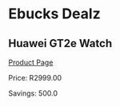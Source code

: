 
# Ebucks Dealz
## Huawei GT2e Watch
[Product Page](https://www.ebucks.com/web/shop/productSelected.do?prodId=1129185024&catId=842823972)

Price: R2999.00

Savings: 500.0


	